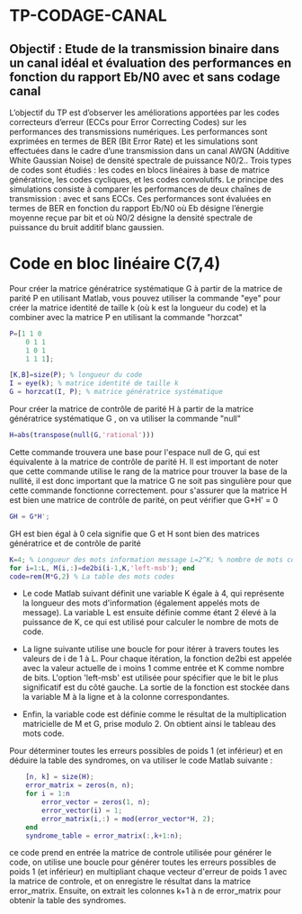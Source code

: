 # TP-CODAGE-CANAL

## Objectif : Etude de la transmission binaire dans un canal idéal et  évaluation des performances en fonction du rapport Eb/N0 avec et  sans codage canal

L’objectif du TP est d’observer les améliorations apportées par les codes correcteurs d’erreur (ECCs pour Error Correcting Codes) sur les performances des transmissions numériques. Les performances sont exprimées en termes de BER (Bit Error Rate) et les simulations sont effectuées dans le cadre d’une transmission dans un canal AWGN (Additive White Gaussian Noise) de densité spectrale de puissance N0/2..
Trois types de codes sont étudiés : les codes en blocs linéaires à base de matrice génératrice, les codes cycliques, et les codes convolutifs. Le principe des simulations consiste à comparer les performances de deux chaînes de transmission : avec et sans ECCs. Ces performances sont évaluées en termes de BER en fonction du rapport Eb/N0 où Eb désigne l’énergie moyenne reçue par bit et où N0/2 désigne la densité spectrale de puissance du bruit additif blanc gaussien.

# Code en bloc linéaire C(7,4)

Pour créer la matrice génératrice systématique G à partir de la matrice de parité P en utilisant Matlab, vous pouvez utiliser la commande "eye" pour créer la matrice identité de taille k (où k est la longueur du code) et la combiner avec la matrice P en utilisant la commande "horzcat"

```matlab
P=[1 1 0
    0 1 1 
    1 0 1
    1 1 1];

[K,B]=size(P); % longueur du code
I = eye(k); % matrice identité de taille k
G = horzcat(I, P); % matrice génératrice systématique
```
Pour créer la matrice de contrôle de parité H à partir de la matrice génératrice systématique G , on va utiliser la commande "null"

```matlab
H=abs(transpose(null(G,'rational')))
```
Cette commande trouvera une base pour l'espace null de G, qui est équivalente à la matrice de contrôle de parité H. Il est important de noter que cette commande utilise le rang de la matrice pour trouver la base de la nullité, il est donc important que la matrice G ne soit pas singulière pour que cette commande fonctionne correctement.
pour s'assurer que la matrice H est bien une matrice de contrôle de parité, on peut vérifier que G*H' = 0

```matlab
GH = G*H';

```

 GH est bien égal à 0 cela signifie que G et H sont bien des matrices génératrice et de contrôle de parité
 
 ```matlab
K=4; % Longueur des mots information message L=2^K; % nombre de mots codes
for i=1:L, M(i,:)=de2bi(i-1,K,'left-msb'); end
code=rem(M*G,2) % La table des mots codes
```
 
- Le code Matlab suivant définit une variable K égale à 4, qui représente la longueur des mots d'information (également appelés mots de message). La variable L est ensuite définie comme étant 2 élevé à la puissance de K, ce qui est utilisé pour calculer le nombre de mots de code.

- La ligne suivante utilise une boucle for pour itérer à travers toutes les valeurs de i de 1 à L. Pour chaque itération, la fonction de2bi est appelée avec la valeur actuelle de i moins 1 comme entrée et K comme nombre de bits. L'option 'left-msb' est utilisée pour spécifier que le bit le plus significatif est du côté gauche. La sortie de la fonction est stockée dans la variable M à la ligne et à la colonne correspondantes.

- Enfin, la variable code est définie comme le résultat de la multiplication matricielle de M et G, prise modulo 2. On obtient ainsi le tableau des mots code.

Pour déterminer toutes les erreurs possibles de poids 1 (et inférieur) et en déduire la table des syndromes, on va utiliser le code Matlab suivante :

```matlab
    [n, k] = size(H);
    error_matrix = zeros(n, n);
    for i = 1:n
        error_vector = zeros(1, n);
        error_vector(i) = 1;
        error_matrix(i,:) = mod(error_vector*H, 2);
    end
    syndrome_table = error_matrix(:,k+1:n);
```

ce code prend en entrée la matrice de controle utilisée pour générer le code, on utilise une boucle pour générer toutes les erreurs possibles de poids 1 (et inférieur) en multipliant chaque vecteur d'erreur de poids 1 avec la matrice de controle, et on enregistre le résultat dans la matrice error_matrix. Ensuite, on extrait les colonnes k+1 à n de error_matrix pour obtenir la table des syndromes.


